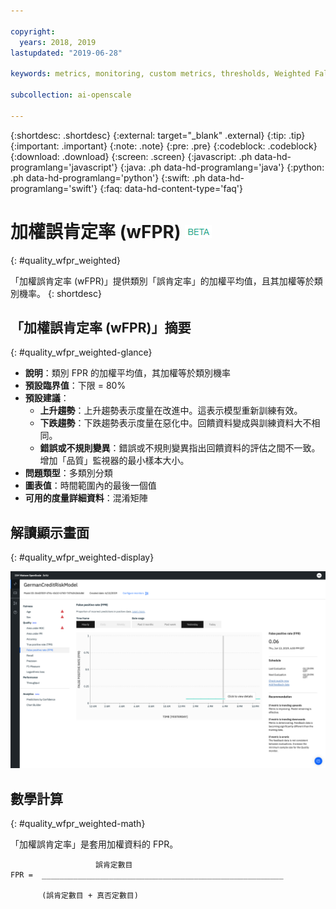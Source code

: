 ```yaml
---

copyright:
  years: 2018, 2019
lastupdated: "2019-06-28"

keywords: metrics, monitoring, custom metrics, thresholds, Weighted False Positive Rate, wFPR

subcollection: ai-openscale

---
```


{:shortdesc: .shortdesc}
{:external: target="_blank" .external}
{:tip: .tip}
{:important: .important}
{:note: .note}
{:pre: .pre}
{:codeblock: .codeblock}
{:download: .download}
{:screen: .screen}
{:javascript: .ph data-hd-programlang='javascript'}
{:java: .ph data-hd-programlang='java'}
{:python: .ph data-hd-programlang='python'}
{:swift: .ph data-hd-programlang='swift'}
{:faq: data-hd-content-type='faq'}

# 加權誤肯定率 (wFPR) ![測試版標記](images/beta.png)
{: #quality_wfpr_weighted}

「加權誤肯定率 (wFPR)」提供類別「誤肯定率」的加權平均值，且其加權等於類別機率。
{: shortdesc}

## 「加權誤肯定率 (wFPR)」摘要
{: #quality_wfpr_weighted-glance}

- **說明**：類別 FPR 的加權平均值，其加權等於類別機率
- **預設臨界值**：下限 = 80%
- **預設建議**：
   - **上升趨勢**：上升趨勢表示度量在改進中。這表示模型重新訓練有效。
   - **下跌趨勢**：下跌趨勢表示度量在惡化中。回饋資料變成與訓練資料大不相同。
   - **錯誤或不規則變異**：錯誤或不規則變異指出回饋資料的評估之間不一致。增加「品質」監視器的最小樣本大小。
- **問題類型**：多類別分類
- **圖表值**：時間範圍內的最後一個值
- **可用的度量詳細資料**：混淆矩陣

## 解讀顯示畫面
{: #quality_wfpr_weighted-display}

![顯示「加權誤肯定率」圖表。](images/quality-fpr.png)

## 數學計算
{: #quality_wfpr_weighted-math}

「加權誤肯定率」是套用加權資料的 FPR。

```
                   誤肯定數目
FPR =  ______________________________________________________

       (誤肯定數目 + 真否定數目)
```
